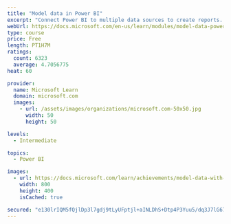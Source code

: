 ```yaml
---
title: "Model data in Power BI"
excerpt: "Connect Power BI to multiple data sources to create reports. Define the relationship between your data sources."
webUrl: https://docs.microsoft.com/en-us/learn/modules/model-data-power-bi/
type: course
price: Free
length: PT1H7M
ratings:
  count: 6323
  average: 4.7056775
heat: 60

provider:
  name: Microsoft Learn
  domain: microsoft.com
  images:
    - url: /assets/images/organizations/microsoft.com-50x50.jpg
      width: 50
      height: 50

levels:
  - Intermediate

topics:
  - Power BI

images:
  - url: https://docs.microsoft.com/learn/achievements/model-data-with-power-bi-desktop-social.png
    width: 800
    height: 400
    isCached: true

secured: "e130lrIQM5fQjlDp3l7gdj9tLyUFptjl+aINLDhS+Dtp4P3Yuu5/dq3J7lG67mgBJCmBbUZZfNQQIAbITDry8skFeVg0dv9LXfexAn1KxxHVSOa0/Lp2CzCKHwNIpAZXlurNrU/05d6c5BP7xNAtsul3gpbzBLiEImsrlmOTensVMdsVtJgjCXhjuie7sKYFY2plJz8u6ckoS5eb5DBPiXOlgFYpp4c205gcYoFmjK+wqZxI0FSMl38vudqGfJnHWp1Hz4bZwv4+D4Ov/eNoIl5/3q437BAB6h+YlIMWgYbwlpTo0xWO13QZ3g7SeAuTNVvxeGocW7BCgHHZ4KJbPZd4FANNag1LsUjb+WTqxd7UEFh33ltlSA0SegkaRkjEsNRXnu47HuH1Nuv4nTUJlmCOmQEe6RRmm1lRKsjho3w=;6/ujur4I02oK/xidUQjh3A=="
---
```


